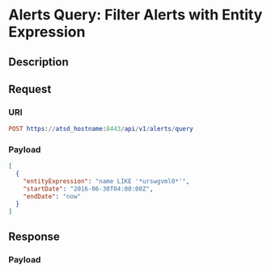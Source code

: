 # Alerts Query: Filter Alerts with Entity Expression

## Description

## Request

### URI
```elm
POST https://atsd_hostname:8443/api/v1/alerts/query
```
### Payload

```json
[
  {
    "entityExpression": "name LIKE '*urswgvml0*'",
    "startDate": "2016-06-30T04:00:00Z",
    "endDate": "now"
  }
]
```

## Response

### Payload
```json

```

